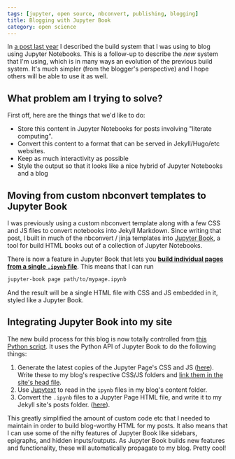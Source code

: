 ```yaml
---
tags: [jupyter, open source, nbconvert, publishing, blogging]
title: Blogging with Jupyter Book
category: open science
---
```


In [a post last year](https://predictablynoisy.com/jekyll-markdown-nbconvert) I described
the build system that I was using to blog using Jupyter Notebooks. This is a follow-up
to describe the *new* system that I'm using, which is in many ways an evolution of the
previous build system. It's much simpler (from the blogger's perspective) and I hope
others will be able to use it as well.

## What problem am I trying to solve?

First off, here are the things that we'd like to do:

* Store this content in Jupyter Notebooks for posts involving "literate computing".
* Convert this content to a format that can be served in Jekyll/Hugo/etc websites.
* Keep as much interactivity as possible
* Style the output so that it looks like a nice hybrid of Jupyter Notebooks and a blog

## Moving from custom nbconvert templates to Jupyter Book

I was previously using a custom nbconvert template along with
a few CSS and JS files to convert notebooks into Jekyll Markdown.
Since writing that post, I built in much of the nbconvert / jinja templates
into [Jupyter Book](https://jupyterbook.org), a tool for build HTML books out of a
collection of Jupyter Notebooks.

There is now a feature in Jupyter Book that lets you
**[build individual pages from a single `.ipynb` file](https://jupyterbook.org/features/page.html)**.
This means that I can run

```bash
jupyter-book page path/to/mypage.ipynb
```

And the result will be a single HTML file with CSS and JS embedded in it, styled
like a Jupyter Book.

## Integrating Jupyter Book into my site

The new build process for this blog is now totally controlled from
[this Python script](https://github.com/choldgraf/choldgraf.github.io/blob/master/scripts/build_html.py).
It uses the Python API of Jupyter Book to do the following things:

1. Generate the latest copies of the Jupyter Page's CSS and JS ([here](https://github.com/choldgraf/choldgraf.github.io/blob/master/scripts/build_html.py#L22)). Write these to my blog's respective CSS/JS
folders and [link them in the site's head file](https://github.com/choldgraf/choldgraf.github.io/blob/master/_includes/head.html#L25).
2. Use [Jupytext](https://jupytext.readthedocs.io) to read in the `ipynb` files in my blog's content folder.
3. Convert the `.ipynb` files to a Jupyter Page HTML file, and write it to my Jekyll site's posts folder.
   ([here](https://github.com/choldgraf/choldgraf.github.io/blob/master/scripts/build_html.py#L51)).

This greatly simplified the amount of custom code etc that I needed to maintain in order
to build blog-worthy HTML for my posts. It also means that I can use some of the nifty features
of Jupyter Book like sidebars, epigraphs, and hidden inputs/outputs. As Jupyter Book builds new
features and functionality, these will automatically propagate to my blog. Pretty cool!
